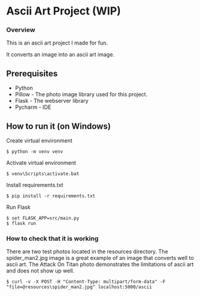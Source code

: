 # Ascii Art Project (WIP)

### Overview

This is an ascii art project I made for fun.

It converts an image into an ascii art image.

## Prerequisites


- Python
- Pillow - The photo image library used for this project.
- Flask - The webserver library 
- Pycharm - IDE

## How to run it (on Windows)

Create virtual environment

```
$ python -m venv venv
```

Activate virtual environment

```
$ venv\Scripts\activate.bat
```

Install requirements.txt

```
$ pip install -r requirements.txt
```

Run Flask
````
$ set FLASK_APP=src/main.py
$ flask run
````

### How to check that it is working

There are two test photos located in the resources directory.
The spider_man2.jpg image is a great example of an image that converts well to
ascii art. The Attack On Titan photo demonstrates the limitations
of ascii art and does not show up well.
````
$ curl -v -X POST -H "Content-Type: multipart/form-data" -F "file=@resources\spider_man2.jpg" localhost:5000/ascii
````

